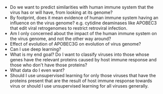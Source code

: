 - Do we want to predict similarities with human immune system that the virus has or will have, from looking at its genome?
- By footprint, does it mean evidence of human immune system having an influence on the virus genome? e.g. cytidine deaminases like APOBEC3 that edit viral retrogenomes to restrict retroviral infection.
- Am I only concerned about the impact of the human immune system on the virus genome, and not the other way around?
- Effect of evolution of APOBEC3G on evolution of virus genome?
- Can I use deep learning?
- What is my end goal? Do I want to classify viruses into those whose genes have the relevant proteins caused by host immune response and those who don't have those proteins?
- What data do I even want?
- Should I use unsupervised learning for only those viruses that have the proteins present that are the result of host immune response towards virus or should I use unsupervised learning for all viruses generally.

